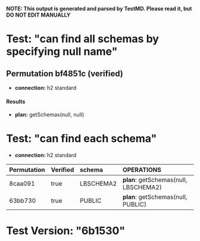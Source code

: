 **NOTE: This output is generated and parsed by TestMD. Please read it, but DO NOT EDIT MANUALLY**

# Test: "can find all schemas by specifying null name" #

## Permutation bf4851c (verified) ##

- **connection:** h2 standard

#### Results ####

- **plan:** getSchemas(null, null)

# Test: "can find each schema" #

- **connection:** h2 standard

| Permutation | Verified | schema    | OPERATIONS
| :---------- | :------- | :-------- | :------
| 8caa091     | true     | LBSCHEMA2 | **plan**: getSchemas(null, LBSCHEMA2)
| 63bb730     | true     | PUBLIC    | **plan**: getSchemas(null, PUBLIC)

# Test Version: "6b1530" #